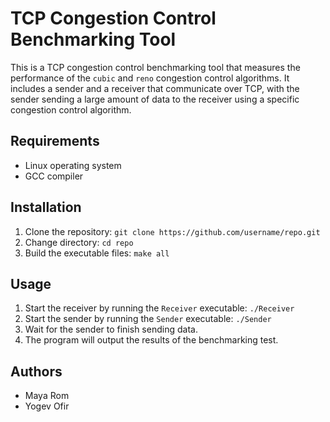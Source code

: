 # TCP Congestion Control Benchmarking Tool

This is a TCP congestion control benchmarking tool that measures the performance of the `cubic` and `reno` congestion control algorithms. It includes a sender and a receiver that communicate over TCP, with the sender sending a large amount of data to the receiver using a specific congestion control algorithm.

## Requirements

* Linux operating system
* GCC compiler

## Installation

1. Clone the repository: `git clone https://github.com/username/repo.git`
2. Change directory: `cd repo`
3. Build the executable files: `make all`

## Usage

1. Start the receiver by running the `Receiver` executable: `./Receiver`
2. Start the sender by running the `Sender` executable: `./Sender`
3. Wait for the sender to finish sending data.
4. The program will output the results of the benchmarking test.

## Authors

- Maya Rom
- Yogev Ofir
